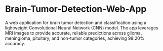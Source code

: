 # Brain-Tumor-Detection-Web-App
A web application for brain tumor detection and classification using a lightweight Convolutional Neural Network (CNN) model. The app leverages MRI images to provide accurate, reliable predictions across glioma, meningioma, pituitary, and non-tumor categories, achieving 98.20% accuracy.
